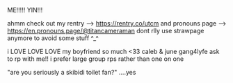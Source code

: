 ME!!!!! YIN!!!

ahmm check out my rentry --> https://rentry.co/utcm and pronouns page --> https://en.pronouns.page/@titancameraman dont rlly use strawpage anymore to avoid some stuff ^_^

i LOVE LOVE LOVE my boyfriend so much <33
caleb & june gang4lyfe
ask to rp with me!! i prefer large group rps rather than one on one

"are you seriously a skibidi toilet fan?"
....yes
